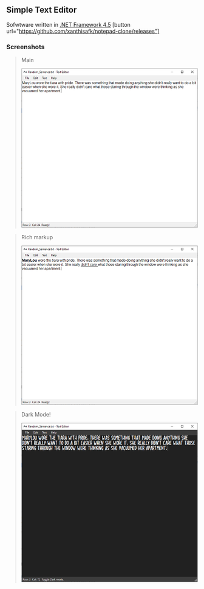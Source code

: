## Simple Text Editor

Sofwtware written in [.NET Framework 4.5](https://dotnet.microsoft.com/en-us/download/dotnet-framework/net45)
[button url="https://github.com/xanthisafk/notepad-clone/releases"]


### Screenshots

> Main
> 
> ![Main](/img/demo.PNG)

> Rich markup
> 
> ![Rich markup](/img/bold.PNG)

> Dark Mode!
> 
> ![Dark mode](/img/dark.PNG)
